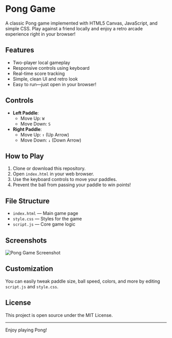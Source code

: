 # Pong Game

A classic Pong game implemented with HTML5 Canvas, JavaScript, and simple CSS. Play against a friend locally and enjoy a retro arcade experience right in your browser!

## Features
- Two-player local gameplay
- Responsive controls using keyboard
- Real-time score tracking
- Simple, clean UI and retro look
- Easy to run—just open in your browser!

## Controls
- **Left Paddle**:  
  - Move Up: `W`  
  - Move Down: `S`
- **Right Paddle**:  
  - Move Up: `↑` (Up Arrow)  
  - Move Down: `↓` (Down Arrow)

## How to Play
1. Clone or download this repository.
2. Open `index.html` in your web browser.
3. Use the keyboard controls to move your paddles.
4. Prevent the ball from passing your paddle to win points!

## File Structure
- `index.html` — Main game page
- `style.css` — Styles for the game
- `script.js` — Core game logic

## Screenshots

![Pong Game Screenshot](pong-screenshot.png)

## Customization
You can easily tweak paddle size, ball speed, colors, and more by editing `script.js` and `style.css`.

## License

This project is open source under the MIT License.

---

Enjoy playing Pong!